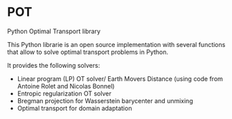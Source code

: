 # POT
Python Optimal Transport library

This Python librarie is an open source implementation with several functions that allow to solve optimal transport problems in Python.

It provides the following solvers:
* Linear program (LP) OT solver/ Earth Movers Distance (using code from Antoine Rolet and Nicolas Bonnel)
* Entropic regularization OT solver
* Bregman projection for Wasserstein barycenter and unmixing
* Optimal transport for domain adaptation
